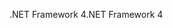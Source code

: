 <span data-ttu-id="2194a-101">.NET Framework 4</span><span class="sxs-lookup"><span data-stu-id="2194a-101">.NET Framework 4</span></span>